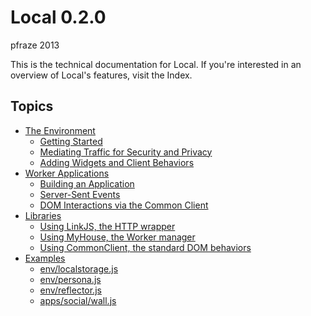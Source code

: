 Local 0.2.0
===========

pfraze 2013


This is the technical documentation for Local. If you're interested in an overview of Local's features, visit the Index.


## Topics

 - <a href="env/readme.md">The Environment</a>
   - [Getting Started](./env/getting_started.md)
   - [Mediating Traffic for Security and Privacy](./env/mediating_traffic.md)
   - [Adding Widgets and Client Behaviors](./env/adding_widgets.md)
 - [Worker Applications](./apps/readme.md)
   - [Building an Application](./apps/building.md)
   - [Server-Sent Events](./apps/events.md)
   - [DOM Interactions via the Common Client](./apps/dom_behaviors.md)
 - [Libraries](./lib/readme.md)
   - [Using LinkJS, the HTTP wrapper](./lib/linkjs.md)
   - [Using MyHouse, the Worker manager](./lib/myhouse.md)
   - [Using CommonClient, the standard DOM behaviors](./lib/commonclient.md)
 - [Examples](./examples/readme.md)
   - [env/localstorage.js](./examples/localstorage.md)
   - [env/persona.js](./examples/persona.md)
   - [env/reflector.js](./examples/reflector.md)
   - [apps/social/wall.js](./examples/wall.md)

